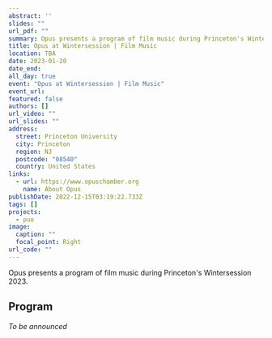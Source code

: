 ```yaml
---
abstract: ''
slides: ""
url_pdf: ""
summary: Opus presents a program of film music during Princeton's Wintersession 2023.
title: Opus at Wintersession | Film Music
location: TBA
date: 2023-01-20
date_end:
all_day: true
event: "Opus at Wintersession | Film Music"
event_url: 
featured: false
authors: []
url_video: ""
url_slides: ""
address:
  street: Princeton University
  city: Princeton
  region: NJ
  postcode: "08540"
  country: United States
links:
  - url: https://www.opuschamber.org
    name: About Opus
publishDate: 2022-12-15T03:19:22.733Z
tags: []
projects:
  - puo
image:
  caption: ""
  focal_point: Right
url_code: ""
---
```

Opus presents a program of film music during Princeton's Wintersession 2023.

## Program
*To be announced*

